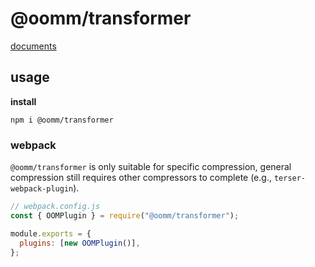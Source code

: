 # @oomm/transformer

[documents](https://github.com/shulandmimi/object-member-replacer)

## usage

**install**

```shell
npm i @oomm/transformer
```

### webpack

`@oomm/transformer` is only suitable for specific compression, general compression still requires other compressors to complete (e.g., `terser-webpack-plugin`).

```js
// webpack.config.js
const { OOMPlugin } = require("@oomm/transformer");

module.exports = {
  plugins: [new OOMPlugin()],
};
```
